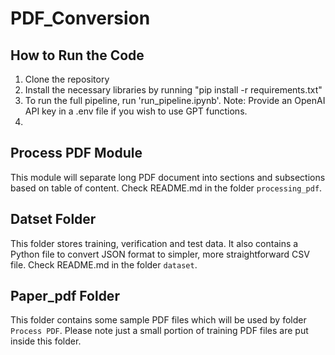 ﻿# PDF_Conversion

## How to Run the Code

1. Clone the repository
2. Install the necessary libraries by running "pip install -r requirements.txt"
3. To run the full pipeline, run 'run_pipeline.ipynb'. Note: Provide an OpenAI API key in a .env file if you wish to use GPT functions.
4.

## Process PDF Module

This module will separate long PDF document into sections and subsections based on table of content. Check README.md in the folder `processing_pdf`.

## Datset Folder

This folder stores training, verification and test data. It also contains a Python file to convert JSON format to simpler, more straightforward CSV file. Check README.md in the folder `dataset`.

## Paper_pdf Folder

This folder contains some sample PDF files which will be used by folder `Process PDF`. Please note just a small portion of training PDF files are put inside this folder.
